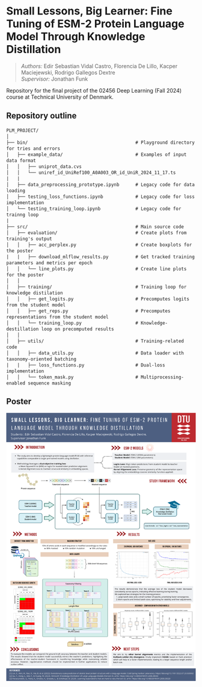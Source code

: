 # **Small Lessons, Big Learner:** Fine Tuning of ESM-2 Protein Language Model Through Knowledge Distillation
> *Authors:* Edir Sebastian Vidal Castro, Florencia De Lillo, Kacper Maciejewski, Rodrigo Gallegos Dextre <br />
> *Supervisor:* Jonathan Funk <br />

Repository for the final project of the 02456 Deep Learning (Fall 2024) course at Technical University of Denmark.

## Repository outline
```
PLM_PROJECT/
│
├── bin/                                        # Playground directory for tries and errors
│   ├── example_data/                           # Examples of input data format
│   │   ├── uniprot_data.cvs
│   │   └── uniref_id_UniRef100_A0A003_OR_id_UniR_2024_11_17.ts
|   |
│   ├── data_preprocessing_prototype.ipynb      # Legacy code for data loading
│   ├── testing_loss_functions.ipynb            # Legacy code for loss implementation
│   └── testing_training_loop.ipynb             # Legacy code for trainng loop
|
├── src/                                        # Main source code
│   ├── evaluation/                             # Create plots from training's output
│   │   ├── acc_perplex.py                      # Create boxplots for the poster
|   |   ├── download_mlflow_results.py          # Get tracked training parameters and metrics per epoch
│   │   └── line_plots.py                       # Create line plots for the poster
│   │
│   ├── training/                               # Training loop for knowledge distilation
│   │   ├── get_logits.py                       # Precomputes logits from the student model
│   │   ├── get_reps.py                         # Precomputes representations from the student model
│   │   └── training_loop.py                    # Knowledge-destillation loop on precomputed results
│   │
│   ├── utils/                                  # Training-related code
│   │   ├── data_utils.py                       # Data loader with taxonomy-oriented batching
|   |   ├── loss_functions.py                   # Dual-loss implementation
│   │   └── token_mask.py                       # Multiprocessing-enabled sequence masking
```

## Poster
![Project description](bin/img/poster.png)
